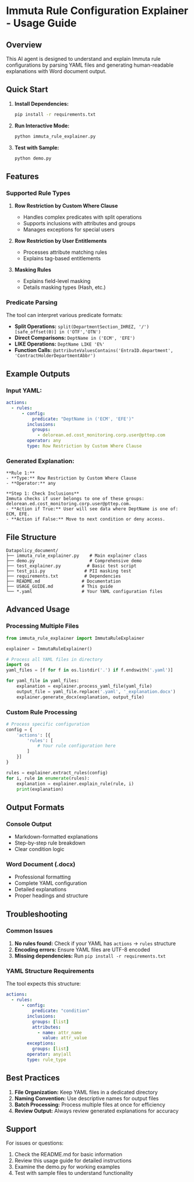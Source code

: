 # Immuta Rule Configuration Explainer - Usage Guide

## Overview

This AI agent is designed to understand and explain Immuta rule configurations by parsing YAML files and generating human-readable explanations with Word document output.

## Quick Start

1. **Install Dependencies:**
   ```bash
   pip install -r requirements.txt
   ```

2. **Run Interactive Mode:**
   ```bash
   python immuta_rule_explainer.py
   ```

3. **Test with Sample:**
   ```bash
   python demo.py
   ```

## Features

### Supported Rule Types

1. **Row Restriction by Custom Where Clause**
   - Handles complex predicates with split operations
   - Supports inclusions with attributes and groups
   - Manages exceptions for special users

2. **Row Restriction by User Entitlements**
   - Processes attribute matching rules
   - Explains tag-based entitlements

3. **Masking Rules**
   - Explains field-level masking
   - Details masking types (Hash, etc.)

### Predicate Parsing

The tool can interpret various predicate formats:

- **Split Operations:** `split(DepartmentSection_IHREZ, '/')[safe_offset(0)] in ('OTF','OTN')`
- **Direct Comparisons:** `DeptName in ('ECM', 'EFE')`
- **LIKE Operations:** `DeptName LIKE 'E%'`
- **Function Calls:** `@attributeValuesContains('EntraID.department', 'ContractHolderDepartmentAbbr')`

## Example Outputs

### Input YAML:
```yaml
actions:
  - rules:
      - config:
          predicate: "DeptName in ('ECM', 'EFE')"
        inclusions:
          groups:
            - delorean.ed.cost_monitoring.corp.user@pttep.com
        operator: any
        type: Row Restriction by Custom Where Clause
```

### Generated Explanation:
```
**Rule 1:**
- **Type:** Row Restriction by Custom Where Clause
- **Operator:** any

**Step 1: Check Inclusions**
Immuta checks if user belongs to one of these groups: delorean.ed.cost_monitoring.corp.user@pttep.com.
- **Action if True:** User will see data where DeptName is one of: ECM, EFE.
- **Action if False:** Move to next condition or deny access.
```

## File Structure

```
Datapolicy_document/
├── immuta_rule_explainer.py    # Main explainer class
├── demo.py                     # Comprehensive demo
├── test_explainer.py          # Basic test script
├── test_pii.py               # PII masking test
├── requirements.txt          # Dependencies
├── README.md                # Documentation
├── USAGE_GUIDE.md           # This guide
└── *.yaml                   # Your YAML configuration files
```

## Advanced Usage

### Processing Multiple Files

```python
from immuta_rule_explainer import ImmutaRuleExplainer

explainer = ImmutaRuleExplainer()

# Process all YAML files in directory
import os
yaml_files = [f for f in os.listdir('.') if f.endswith('.yaml')]

for yaml_file in yaml_files:
    explanation = explainer.process_yaml_file(yaml_file)
    output_file = yaml_file.replace('.yaml', '_explanation.docx')
    explainer.generate_docx(explanation, output_file)
```

### Custom Rule Processing

```python
# Process specific configuration
config = {
    'actions': [{
        'rules': [
            # Your rule configuration here
        ]
    }]
}

rules = explainer.extract_rules(config)
for i, rule in enumerate(rules):
    explanation = explainer.explain_rule(rule, i)
    print(explanation)
```

## Output Formats

### Console Output
- Markdown-formatted explanations
- Step-by-step rule breakdown
- Clear condition logic

### Word Document (.docx)
- Professional formatting
- Complete YAML configuration
- Detailed explanations
- Proper headings and structure

## Troubleshooting

### Common Issues

1. **No rules found:** Check if your YAML has `actions` → `rules` structure
2. **Encoding errors:** Ensure YAML files are UTF-8 encoded
3. **Missing dependencies:** Run `pip install -r requirements.txt`

### YAML Structure Requirements

The tool expects this structure:
```yaml
actions:
  - rules:
      - config:
          predicate: "condition"
        inclusions:
          groups: [list]
          attributes:
            - name: attr_name
              value: attr_value
        exceptions:
          groups: [list]
        operator: any|all
        type: rule_type
```

## Best Practices

1. **File Organization:** Keep YAML files in a dedicated directory
2. **Naming Convention:** Use descriptive names for output files
3. **Batch Processing:** Process multiple files at once for efficiency
4. **Review Output:** Always review generated explanations for accuracy

## Support

For issues or questions:
1. Check the README.md for basic information
2. Review this usage guide for detailed instructions
3. Examine the demo.py for working examples
4. Test with sample files to understand functionality
